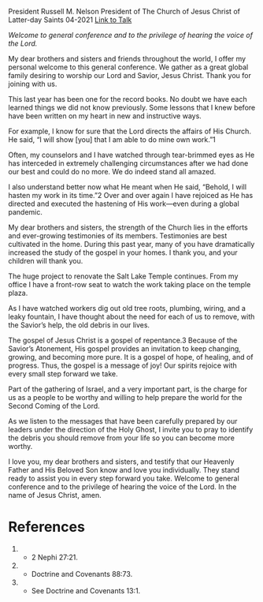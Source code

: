 President Russell M. Nelson
President of The Church of Jesus Christ of Latter-day Saints
04-2021
[Link to Talk](https://www.churchofjesuschrist.org/study/general-conference/2021/04/11nelson?lang=eng)

_Welcome to general conference and to the privilege of hearing the voice of the Lord._

My dear brothers and sisters and friends throughout the world, I offer my personal welcome to this general conference. We gather as a great global family desiring to worship our Lord and Savior, Jesus Christ. Thank you for joining with us.

This last year has been one for the record books. No doubt we have each learned things we did not know previously. Some lessons that I knew before have been written on my heart in new and instructive ways.

For example, I know for sure that the Lord directs the affairs of His Church. He said, “I will show [you] that I am able to do mine own work.”1

Often, my counselors and I have watched through tear-brimmed eyes as He has interceded in extremely challenging circumstances after we had done our best and could do no more. We do indeed stand all amazed.

I also understand better now what He meant when He said, “Behold, I will hasten my work in its time.”2 Over and over again I have rejoiced as He has directed and executed the hastening of His work—even during a global pandemic.

My dear brothers and sisters, the strength of the Church lies in the efforts and ever-growing testimonies of its members. Testimonies are best cultivated in the home. During this past year, many of you have dramatically increased the study of the gospel in your homes. I thank you, and your children will thank you.

  The huge project to renovate the Salt Lake Temple continues. From my office I have a front-row seat to watch the work taking place on the temple plaza.



As I have watched workers dig out old tree roots, plumbing, wiring, and a leaky fountain, I have thought about the need for each of us to remove, with the Savior’s help, the old debris in our lives.

The gospel of Jesus Christ is a gospel of repentance.3 Because of the Savior’s Atonement, His gospel provides an invitation to keep changing, growing, and becoming more pure. It is a gospel of hope, of healing, and of progress. Thus, the gospel is a message of joy! Our spirits rejoice with every small step forward we take.

Part of the gathering of Israel, and a very important part, is the charge for us as a people to be worthy and willing to help prepare the world for the Second Coming of the Lord.

As we listen to the messages that have been carefully prepared by our leaders under the direction of the Holy Ghost, I invite you to pray to identify the debris you should remove from your life so you can become more worthy.

I love you, my dear brothers and sisters, and testify that our Heavenly Father and His Beloved Son know and love you individually. They stand ready to assist you in every step forward you take. Welcome to general conference and to the privilege of hearing the voice of the Lord. In the name of Jesus Christ, amen.

# References
1. - 2 Nephi 27:21.
2. - Doctrine and Covenants 88:73.
3. - See Doctrine and Covenants 13:1.